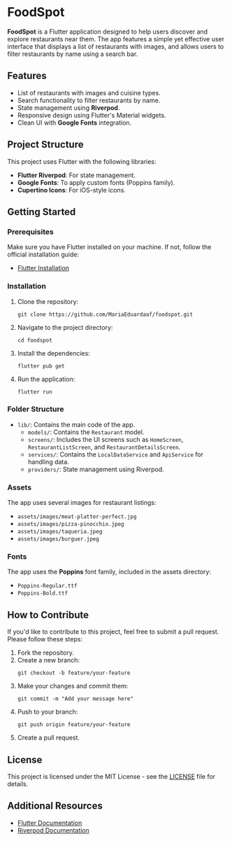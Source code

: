 # FoodSpot

**FoodSpot** is a Flutter application designed to help users discover and explore restaurants near them. The app features a simple yet effective user interface that displays a list of restaurants with images, and allows users to filter restaurants by name using a search bar.

## Features

- List of restaurants with images and cuisine types.
- Search functionality to filter restaurants by name.
- State management using **Riverpod**.
- Responsive design using Flutter's Material widgets.
- Clean UI with **Google Fonts** integration.

## Project Structure

This project uses Flutter with the following libraries:

- **Flutter Riverpod**: For state management.
- **Google Fonts**: To apply custom fonts (Poppins family).
- **Cupertino Icons**: For iOS-style icons.

## Getting Started

### Prerequisites

Make sure you have Flutter installed on your machine. If not, follow the official installation guide:

- [Flutter Installation](https://docs.flutter.dev/get-started/install)

### Installation

1. Clone the repository:
   ```
   git clone https://github.com/MariaEduardaaf/foodspot.git
   ```
   
2. Navigate to the project directory:
   ```
   cd foodspot
   ```

3. Install the dependencies:
   ```
   flutter pub get
   ```

4. Run the application:
   ```
   flutter run
   ```

### Folder Structure

- `lib/`: Contains the main code of the app.
  - `models/`: Contains the `Restaurant` model.
  - `screens/`: Includes the UI screens such as `HomeScreen`, `RestaurantListScreen`, and `RestaurantDetailsScreen`.
  - `services/`: Contains the `LocalDataService` and `ApiService` for handling data.
  - `providers/`: State management using Riverpod.

### Assets

The app uses several images for restaurant listings:

- `assets/images/meat-platter-perfect.jpg`
- `assets/images/pizza-pinocchio.jpeg`
- `assets/images/taqueria.jpeg`
- `assets/images/burguer.jpeg`

### Fonts

The app uses the **Poppins** font family, included in the assets directory:
- `Poppins-Regular.ttf`
- `Poppins-Bold.ttf`

## How to Contribute

If you'd like to contribute to this project, feel free to submit a pull request. Please follow these steps:

1. Fork the repository.
2. Create a new branch:
   ```
   git checkout -b feature/your-feature
   ```
3. Make your changes and commit them:
   ```
   git commit -m "Add your message here"
   ```
4. Push to your branch:
   ```
   git push origin feature/your-feature
   ```
5. Create a pull request.

## License

This project is licensed under the MIT License - see the [LICENSE](LICENSE) file for details.

## Additional Resources

- [Flutter Documentation](https://docs.flutter.dev/)
- [Riverpod Documentation](https://riverpod.dev/)
